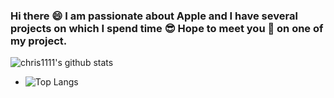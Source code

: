 ### Hi there 😄 I am passionate about Apple and I have several projects on which I spend time 😎 Hope to meet you 🤝 on one of my project.
![chris1111's github stats](https://github-readme-stats.vercel.app/api?username=chris1111&show_icons=true&theme=tokyonight)
- ![Top Langs](https://github-readme-stats.vercel.app/api/top-langs/?username=chris1111&show_icons=true&theme=tokyonight)












